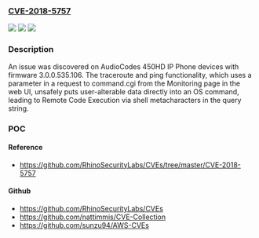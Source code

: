 ### [CVE-2018-5757](https://cve.mitre.org/cgi-bin/cvename.cgi?name=CVE-2018-5757)
![](https://img.shields.io/static/v1?label=Product&message=n%2Fa&color=blue)
![](https://img.shields.io/static/v1?label=Version&message=n%2Fa&color=blue)
![](https://img.shields.io/static/v1?label=Vulnerability&message=n%2Fa&color=brighgreen)

### Description

An issue was discovered on AudioCodes 450HD IP Phone devices with firmware 3.0.0.535.106. The traceroute and ping functionality, which uses a parameter in a request to command.cgi from the Monitoring page in the web UI, unsafely puts user-alterable data directly into an OS command, leading to Remote Code Execution via shell metacharacters in the query string.

### POC

#### Reference
- https://github.com/RhinoSecurityLabs/CVEs/tree/master/CVE-2018-5757

#### Github
- https://github.com/RhinoSecurityLabs/CVEs
- https://github.com/nattimmis/CVE-Collection
- https://github.com/sunzu94/AWS-CVEs

